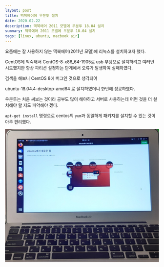 ```yaml
---
layout: post
title: 맥북에어에 우분투 설치
date: 2020.02.22
description: 맥북에어 2011 모델에 우분투 18.04 설치
summary: 맥북에어 2011 모델에 우분투 18.04 설치
tags: [linux, ubuntu, macbook air]
---
```


요즘에는 잘 사용하지 않는 맥북에어(2011년 모델)에 리눅스를 설치하고자 했다.

CentOS에 익숙해서 CentOS-8-x86_64-1905로 usb 부팅으로 설치하려고 여러번 시도했지만 항상 파티션 설정하는 단계에서 오류가 발생하여 실패하였다.

검색을 해보니 CentOS 8에 버그인 것으로 생각되어

ubuntu-18.04.4-desktop-amd64 로 설치하였더니 한번에 성공하였다.

우분투는 처음 써보는 것이라 공부도 많이 해야하고 서버로 사용하는데 어떤 것을 더 설치해야 할 지도 파악해야 겠다.

`apt-get install` 명령으로 centos의 `yum`과 동일하게 패키지를 설치할 수 있는 것이 아주 편리했다.

![맥북에어 2011 모델에 우분투 18.04 설치](/linux/ubuntu/img/ubuntuonmac.jpg) 

